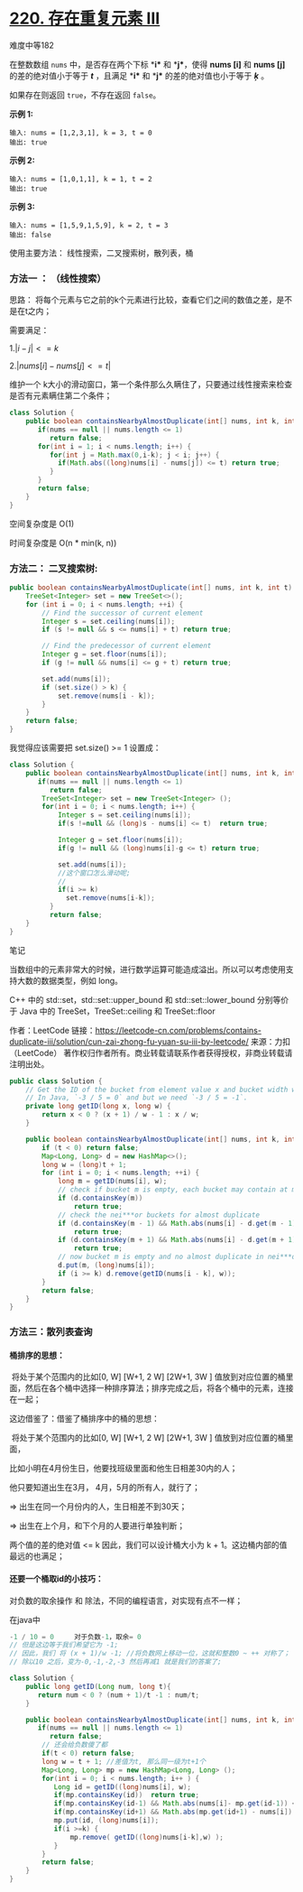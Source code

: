 

# [220. 存在重复元素 III](https://leetcode-cn.com/problems/contains-duplicate-iii/)

难度中等182

在整数数组 `nums` 中，是否存在两个下标 ***i\*** 和 ***j\***，使得 **nums [i]** 和 **nums [j]** 的差的绝对值小于等于 ***t*** ，且满足 ***i\*** 和 ***j\*** 的差的绝对值也小于等于 ***ķ*** 。

如果存在则返回 `true`，不存在返回 `false`。



**示例 1:**

```
输入: nums = [1,2,3,1], k = 3, t = 0
输出: true
```

**示例 2:**

```
输入: nums = [1,0,1,1], k = 1, t = 2
输出: true
```

**示例 3:**

```
输入: nums = [1,5,9,1,5,9], k = 2, t = 3
输出: false
```

使用主要方法： 线性搜索，二叉搜索树，散列表，桶

### 方法一 ： （线性搜索）

思路： 将每个元素与它之前的k个元素进行比较，查看它们之间的数值之差，是不是在t之内；

需要满足：

1.$|i-j|<=k$

2.$|nums[i] - nums[j] <= t|$

维护一个 k大小的滑动窗口，第一个条件那么久瞒住了，只要通过线性搜索来检查是否有元素瞒住第二个条件；

```java
class Solution {
    public boolean containsNearbyAlmostDuplicate(int[] nums, int k, int t) {
       if(nums == null || nums.length <= 1)
          return false;
       for(int i = 1; i < nums.length; i++) {
          for(int j = Math.max(0,i-k); j < i; j++) {
            if(Math.abs((long)nums[i] - nums[j]) <= t) return true;
          }
       }
       return false;
    }
}
```

空间复杂度是 O(1)

时间复杂度是 O(n * min(k, n))



### 方法二： 二叉搜索树:



```java
public boolean containsNearbyAlmostDuplicate(int[] nums, int k, int t) {
    TreeSet<Integer> set = new TreeSet<>();
    for (int i = 0; i < nums.length; ++i) {
        // Find the successor of current element
        Integer s = set.ceiling(nums[i]);
        if (s != null && s <= nums[i] + t) return true;

        // Find the predecessor of current element
        Integer g = set.floor(nums[i]);
        if (g != null && nums[i] <= g + t) return true;

        set.add(nums[i]);
        if (set.size() > k) {
            set.remove(nums[i - k]);
        }
    }
    return false;
}
```



我觉得应该需要把 set.size()  >= 1 设置成：

```java
class Solution {
    public boolean containsNearbyAlmostDuplicate(int[] nums, int k, int t) {
       if(nums == null || nums.length <= 1)
          return false;
        TreeSet<Integer> set = new TreeSet<Integer> ();
        for(int i = 0; i < nums.length; i++) {
            Integer s = set.ceiling(nums[i]);
            if(s !=null && (long)s - nums[i] <= t)  return true;

            Integer g = set.floor(nums[i]);
            if(g != null && (long)nums[i]-g <= t) return true;

            set.add(nums[i]);
            //这个窗口怎么滑动呢;
            //
            if(i >= k) 
              set.remove(nums[i-k]);
          }
          return false;
    }
}
```



笔记

当数组中的元素非常大的时候，进行数学运算可能造成溢出。所以可以考虑使用支持大数的数据类型，例如 long。

C++ 中的 std::set，std::set::upper_bound 和 std::set::lower_bound 分别等价于 Java 中的 TreeSet，TreeSet::ceiling 和 TreeSet::floor

作者：LeetCode
链接：https://leetcode-cn.com/problems/contains-duplicate-iii/solution/cun-zai-zhong-fu-yuan-su-iii-by-leetcode/
来源：力扣（LeetCode）
著作权归作者所有。商业转载请联系作者获得授权，非商业转载请注明出处。



```java
public class Solution {
    // Get the ID of the bucket from element value x and bucket width w
    // In Java, `-3 / 5 = 0` and but we need `-3 / 5 = -1`.
    private long getID(long x, long w) {
        return x < 0 ? (x + 1) / w - 1 : x / w;
    }

    public boolean containsNearbyAlmostDuplicate(int[] nums, int k, int t) {
        if (t < 0) return false;
        Map<Long, Long> d = new HashMap<>();
        long w = (long)t + 1;
        for (int i = 0; i < nums.length; ++i) {
            long m = getID(nums[i], w);
            // check if bucket m is empty, each bucket may contain at most one element
            if (d.containsKey(m))
                return true;
            // check the nei***or buckets for almost duplicate
            if (d.containsKey(m - 1) && Math.abs(nums[i] - d.get(m - 1)) < w)
                return true;
            if (d.containsKey(m + 1) && Math.abs(nums[i] - d.get(m + 1)) < w)
                return true;
            // now bucket m is empty and no almost duplicate in nei***or buckets
            d.put(m, (long)nums[i]);
            if (i >= k) d.remove(getID(nums[i - k], w));
        }
        return false;
    }
}
```

### 方法三：散列表查询

#### **桶排序的思想：**

​	将处于某个范围内的比如[0, W] [W+1, 2 W] [2W+1, 3W ] 值放到对应位置的桶里面，然后在各个桶中选择一种排序算法；排序完成之后，将各个桶中的元素，连接在一起；



这边借鉴了：借鉴了桶排序中的桶的思想：

​	将处于某个范围内的比如[0, W] [W+1, 2 W] [2W+1, 3W ] 值放到对应位置的桶里面，

   比如小明在4月份生日，他要找班级里面和他生日相差30内的人；

他只要知道出生在3月， 4月，5月的所有人，就行了；

=> 出生在同一个月份内的人，生日相差不到30天；

=> 出生在上个月，和下个月的人要进行单独判断；

两个值的差的绝对值 <= k 因此，我们可以设计桶大小为 k + 1。这边桶内部的值最远的也满足；

#### 还要一个桶取id的小技巧：

对负数的取余操作 和 除法，不同的编程语言，对实现有点不一样；

在java中

```java
-1 / 10 = 0     对于负数-1，取余= 0
// 但是这边等于我们希望它为 -1; 
// 因此，我们 将 (x + 1)/w -1; //将负数网上移动一位，这就和整数0 ~ ++ 对称了；
// 除以10 之后，变为-0,-1,-2,-3 然后再减1 就是我们的答案了;
```



```java
class Solution {
    public long getID(Long num, long t){
       return num < 0 ? (num + 1)/t -1 : num/t; 
    }

    public boolean containsNearbyAlmostDuplicate(int[] nums, int k, int t) {
       if(nums == null || nums.length <= 1)
          return false;
        // 还会给负数傻了都
        if(t < 0) return false;
        long w = t + 1; //差值为t, 那么同一级为t+1个
        Map<Long, Long> mp = new HashMap<Long, Long> ();
        for(int i = 0; i < nums.length; i++ ) {
           Long id = getID((long)nums[i], w);
           if(mp.containsKey(id))  return true;
           if(mp.containsKey(id-1) && Math.abs(nums[i]- mp.get(id-1)) <= t)  return true;
           if(mp.containsKey(id+1) && Math.abs(mp.get(id+1) - nums[i]) <= t) return true;
           mp.put(id, (long)nums[i]);
           if(i >=k) {
               mp.remove( getID((long)nums[i-k],w) );
           }
        }
        return false;
    }
}
```

